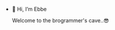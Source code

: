 - 👋 Hi, I’m Ebbe

  Welcome to the brogrammer's cave..😎


<!---
EbbeWertzStudentUH/EbbeWertzStudentUH is a ✨ special ✨ repository because its `README.md` (this file) appears on your GitHub profile.
You can click the Preview link to take a look at your changes.
--->

